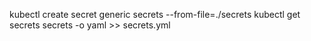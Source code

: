 
kubectl create secret generic secrets --from-file=./secrets
kubectl get secrets secrets -o yaml >> secrets.yml
